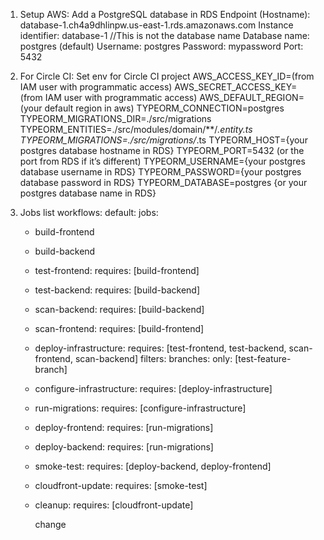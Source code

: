 1. Setup AWS: Add a PostgreSQL database in RDS
Endpoint (Hostname): database-1.ch4a9dhlinpw.us-east-1.rds.amazonaws.com 
Instance identifier: database-1 //This is not the database name
Database name: postgres (default)
Username: postgres
Password: mypassword
Port: 5432

1. For Circle CI: Set env for Circle CI project
AWS_ACCESS_KEY_ID=(from IAM user with programmatic access)
AWS_SECRET_ACCESS_KEY= (from IAM user with programmatic access)
AWS_DEFAULT_REGION=(your default region in aws)
TYPEORM_CONNECTION=postgres
TYPEORM_MIGRATIONS_DIR=./src/migrations
TYPEORM_ENTITIES=./src/modules/domain/**/*.entity.ts
TYPEORM_MIGRATIONS=./src/migrations/*.ts
TYPEORM_HOST={your postgres database hostname in RDS}
TYPEORM_PORT=5432 (or the port from RDS if it’s different)
TYPEORM_USERNAME={your postgres database username in RDS}
TYPEORM_PASSWORD={your postgres database password in RDS}
TYPEORM_DATABASE=postgres {or your postgres database name in RDS}

1. Jobs list
workflows:
  default:
    jobs:
      - build-frontend
      - build-backend
      - test-frontend:
          requires: [build-frontend]
      - test-backend:
          requires: [build-backend]
      - scan-backend:
          requires: [build-backend]
      - scan-frontend:
          requires: [build-frontend]
      - deploy-infrastructure:
          requires: [test-frontend, test-backend, scan-frontend, scan-backend]
          filters:
            branches:
              only: [test-feature-branch]
      - configure-infrastructure:
          requires: [deploy-infrastructure]
      - run-migrations:
          requires: [configure-infrastructure]
      - deploy-frontend:
          requires: [run-migrations]
      - deploy-backend:
          requires: [run-migrations]
      - smoke-test:
          requires: [deploy-backend, deploy-frontend]
      - cloudfront-update:
          requires: [smoke-test]
      - cleanup:
          requires: [cloudfront-update]

          change
